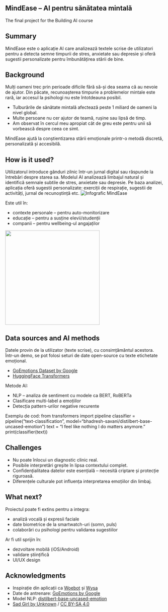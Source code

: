 ## MindEase – AI pentru sănătatea mintală

The final project for the Building AI course

## Summary

MindEase este o aplicație AI care analizează textele scrise de utilizatori pentru a detecta semne timpurii de stres, anxietate sau depresie și oferă sugestii personalizate pentru îmbunătățirea stării de bine.  

## Background

Mulți oameni trec prin perioade dificile fără să-și dea seama că au nevoie de ajutor. Din păcate, recunoașterea timpurie a problemelor mintale este rară, iar accesul la psihologi nu este întotdeauna posibil.

* Tulburările de sănătate mintală afectează peste 1 miliard de oameni la nivel global.
* Multe persoane nu cer ajutor de teamă, rușine sau lipsă de timp.
* Am observat în cercul meu apropiat cât de greu este pentru unii să vorbească despre ceea ce simt.

MindEase ajută la conștientizarea stării emoționale printr-o metodă discretă, personalizată și accesibilă.

## How is it used?

Utilizatorul introduce gânduri zilnic într-un jurnal digital sau răspunde la întrebări despre starea sa. Modelul AI analizează limbajul natural și identifică semnale subtile de stres, anxietate sau depresie. Pe baza analizei, aplicația oferă sugestii personalizate: exerciții de respirație, sugestii de activități, jurnal de recunoștință etc.
![Infografic MindEase](mindease_infografic.png)

Este util în:
* contexte personale – pentru auto-monitorizare
* educație – pentru a susține elevii/studenții
* companii – pentru wellbeing-ul angajaților

<img src="https://upload.wikimedia.org/wikipedia/commons/thumb/9/9e/Sad_Girl.jpg/640px-Sad_Girl.jpg" width="300">

## Data sources and AI methods

Datele provin de la utilizator (texte scrise), cu consimțământul acestora. Într-un demo, se pot folosi seturi de date open-source cu texte etichetate emoțional.

* [GoEmotions Dataset by Google](https://huggingface.co/datasets/go_emotions)
* [HuggingFace Transformers](https://huggingface.co/docs/transformers/index)

Metode AI:
* NLP – analiza de sentiment cu modele ca BERT, RoBERTa
* Clasificare multi-label a emoțiilor
* Detecția pattern-urilor negative recurente

Exemplu de cod:
from transformers import pipeline
classifier = pipeline(“text-classification”, model=“bhadresh-savani/distilbert-base-uncased-emotion”)
text = “I feel like nothing I do matters anymore.”
print(classifier(text))
 ## Challenges

* Nu poate înlocui un diagnostic clinic real.
* Posibile interpretări greșite în lipsa contextului complet.
* Confidențialitatea datelor este esențială – necesită criptare și protecție riguroasă.
* Diferențele culturale pot influența interpretarea emoțiilor din limbaj.

## What next?

Proiectul poate fi extins pentru a integra:
* analiză vocală și expresii faciale
* date biometrice de la smartwatch-uri (somn, puls)
* colaborări cu psihologi pentru validarea sugestiilor

Ar fi util sprijin în:
* dezvoltare mobilă (iOS/Android)
* validare științifică
* UI/UX design

## Acknowledgments

* Inspirație din aplicații ca [Woebot](https://woebothealth.com/) și [Wysa](https://www.wysa.io/)
* Date de antrenare: [GoEmotions by Google](https://github.com/google-research/google-research/tree/master/goemotions)
* Model NLP: [distilbert-base-uncased-emotion](https://huggingface.co/bhadresh-savani/distilbert-base-uncased-emotion)
* [Sad Girl by Unknown](https://commons.wikimedia.org/wiki/File:Sad_Girl.jpg) / [CC BY-SA 4.0](https://creativecommons.org/licenses/by-sa/4.0)
